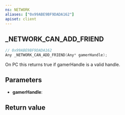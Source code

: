 ```yaml
---
ns: NETWORK
aliases: ["0x99ABE9BF9DADA162"]
apiset: client
---
```

## _NETWORK_CAN_ADD_FRIEND

```c
// 0x99ABE9BF9DADA162
Any _NETWORK_CAN_ADD_FRIEND(Any* gamerHandle);
```

On PC this returns true if gamerHandle is a valid handle.

## Parameters
* **gamerHandle**:

## Return value

